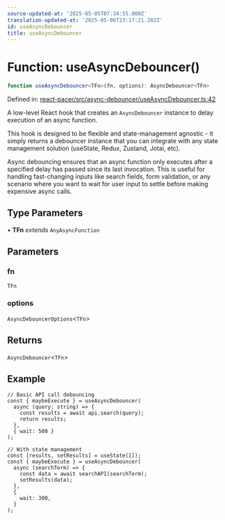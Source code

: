 ```yaml
---
source-updated-at: '2025-05-05T07:34:55.000Z'
translation-updated-at: '2025-05-06T23:17:21.282Z'
id: useAsyncDebouncer
title: useAsyncDebouncer
---
```


<!-- DO NOT EDIT: this page is autogenerated from the type comments -->

# Function: useAsyncDebouncer()

```ts
function useAsyncDebouncer<TFn>(fn, options): AsyncDebouncer<TFn>
```

Defined in: [react-pacer/src/async-debouncer/useAsyncDebouncer.ts:42](https://github.com/TanStack/pacer/blob/main/packages/react-pacer/src/async-debouncer/useAsyncDebouncer.ts#L42)

A low-level React hook that creates an `AsyncDebouncer` instance to delay execution of an async function.

This hook is designed to be flexible and state-management agnostic - it simply returns a debouncer instance that
you can integrate with any state management solution (useState, Redux, Zustand, Jotai, etc).

Async debouncing ensures that an async function only executes after a specified delay has passed since its last invocation.
This is useful for handling fast-changing inputs like search fields, form validation, or any scenario where you want to
wait for user input to settle before making expensive async calls.

## Type Parameters

• **TFn** *extends* `AnyAsyncFunction`

## Parameters

### fn

`TFn`

### options

`AsyncDebouncerOptions`\<`TFn`\>

## Returns

`AsyncDebouncer`\<`TFn`\>

## Example

```tsx
// Basic API call debouncing
const { maybeExecute } = useAsyncDebouncer(
  async (query: string) => {
    const results = await api.search(query);
    return results;
  },
  { wait: 500 }
);

// With state management
const [results, setResults] = useState([]);
const { maybeExecute } = useAsyncDebouncer(
  async (searchTerm) => {
    const data = await searchAPI(searchTerm);
    setResults(data);
  },
  {
    wait: 300,
  }
);
```
